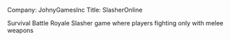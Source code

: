 Company: JohnyGamesInc
Title: SlasherOnline

Survival Battle Royale Slasher game where players fighting only with melee weapons
